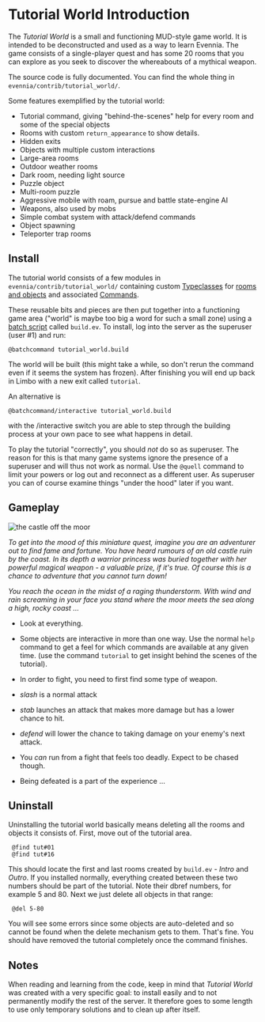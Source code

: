 # Tutorial World Introduction


The *Tutorial World* is a small and functioning MUD-style game world.  It is intended to be deconstructed and used as a way to learn Evennia.  The game consists of a single-player quest and has some 20 rooms that you can explore as you seek to discover the whereabouts of a mythical weapon.

The source code is fully documented. You can find the whole thing in `evennia/contrib/tutorial_world/`.

Some features exemplified by the tutorial world: 

- Tutorial command, giving "behind-the-scenes" help for every room and some of the special objects
- Rooms with custom `return_appearance` to show details. 
- Hidden exits
- Objects with multiple custom interactions
- Large-area rooms
- Outdoor weather rooms
- Dark room, needing light source
- Puzzle object
- Multi-room puzzle
- Aggressive mobile with roam, pursue and battle state-engine AI
- Weapons, also used by mobs
- Simple combat system with attack/defend commands
- Object spawning
- Teleporter trap rooms


## Install

The tutorial world consists of a few modules in `evennia/contrib/tutorial_world/` containing custom [Typeclasses](Typeclasses) for [rooms and objects](Objects) and associated [Commands](Commands).

These reusable bits and pieces are then put together into a functioning game area ("world" is maybe too big a word for such a small zone) using a [batch script](Batch-Processors) called `build.ev`. To install, log into the server as the superuser (user #1) and run:

    @batchcommand tutorial_world.build

The world will be built (this might take a while, so don't rerun the command even if it seems the system has frozen). After finishing you will end up back in Limbo with a new exit called `tutorial`. 

An alternative is 

    @batchcommand/interactive tutorial_world.build

with the /interactive switch you are able to step through the building process at your own pace to see what happens in detail.

To play the tutorial "correctly", you should *not* do so as superuser.  The reason for this is that many game systems ignore the presence of a superuser and will thus not work as normal. Use the `@quell` command to limit your powers or log out and reconnect as a different user. As superuser you can of course examine things "under the hood" later if you want. 

## Gameplay

![the castle off the moor](http://img05.deviantart.net/6490/i/2016/136/e/8/the_castle_off_the_moor_by_griatch_art-da2pmzu.jpg?1)


*To get into the mood of this miniature quest, imagine you are an adventurer out to find fame and fortune. You have heard rumours of an old castle ruin by the coast. In its depth a warrior  princess was buried together with her powerful magical weapon - a valuable prize, if it's true. Of course this is a chance to adventure that you cannot turn down!*

*You reach the ocean in the midst of a raging thunderstorm. With wind and rain screaming in your face you stand where the moor meets the sea along a high, rocky coast ...*

- Look at everything.
- Some objects are interactive in more than one way. Use the normal `help` command to get a feel for which commands are available at any given time. (use the command `tutorial` to get insight behind the scenes of the tutorial).

- In order to fight, you need to first find some type of weapon.
- *slash* is a normal attack
- *stab* launches an attack that makes more damage but has a lower chance to hit.
- *defend* will lower the chance to taking damage on your enemy's next attack.
- You *can* run from a fight that feels too deadly. Expect to be chased though.
- Being defeated is a part of the experience ...
 
## Uninstall

Uninstalling the tutorial world basically means deleting all the rooms and objects it consists of. First, move out of the tutorial area. 

     @find tut#01
     @find tut#16

This should locate the first and last rooms created by `build.ev` - *Intro* and *Outro*. If you installed normally, everything created between these two numbers should be part of the tutorial. Note their dbref numbers, for example 5 and 80. Next we just delete all objects in that range: 

     @del 5-80

You will see some errors since some objects are auto-deleted and so cannot be found when the delete mechanism gets to them. That's fine.  You should have removed the tutorial completely once the command finishes. 

## Notes

When reading and learning from the code, keep in mind that *Tutorial World* was created with a very specific goal: to install easily and to not permanently modify the rest of the server. It therefore goes to some length to use only temporary solutions and to clean up after
itself. 
